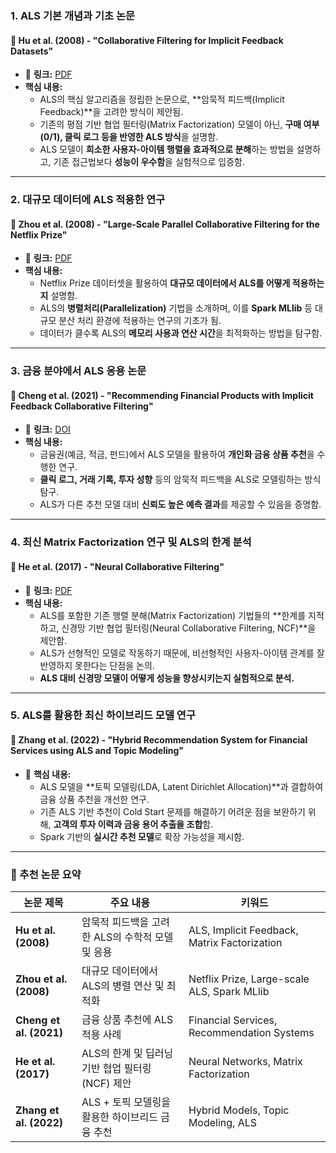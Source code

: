 ### **1. ALS 기본 개념과 기초 논문**

#### 📌 **Hu et al. (2008) - "Collaborative Filtering for Implicit Feedback Datasets"**

- 📄 **링크:** [PDF](https://www.yifanhu.net/PUB/cf.pdf)
- **핵심 내용:**
    - ALS의 핵심 알고리즘을 정립한 논문으로, **암묵적 피드백(Implicit Feedback)**을 고려한 방식이 제안됨.
    - 기존의 평점 기반 협업 필터링(Matrix Factorization) 모델이 아닌, **구매 여부(0/1), 클릭 로그 등을 반영한 ALS 방식**을 설명함.
    - ALS 모델이 **희소한 사용자-아이템 행렬을 효과적으로 분해**하는 방법을 설명하고, 기존 접근법보다 **성능이 우수함**을 실험적으로 입증함.

---

### **2. 대규모 데이터에 ALS 적용한 연구**

#### 📌 **Zhou et al. (2008) - "Large-Scale Parallel Collaborative Filtering for the Netflix Prize"**

- 📄 **링크:** [PDF](https://www.cs.uic.edu/~liub/KDD-cup-2007/proceedings/Netflix-KDD-Cup-2007.pdf)
- **핵심 내용:**
    - Netflix Prize 데이터셋을 활용하여 **대규모 데이터에서 ALS를 어떻게 적용하는지** 설명함.
    - ALS의 **병렬처리(Parallelization)** 기법을 소개하며, 이를 **Spark MLlib** 등 대규모 분산 처리 환경에 적용하는 연구의 기초가 됨.
    - 데이터가 클수록 ALS의 **메모리 사용과 연산 시간**을 최적화하는 방법을 탐구함.

---

### **3. 금융 분야에서 ALS 응용 논문**

#### 📌 **Cheng et al. (2021) - "Recommending Financial Products with Implicit Feedback Collaborative Filtering"**

- 📄 **링크:** [DOI](https://doi.org/10.1016/j.dss.2021.113433)
- **핵심 내용:**
    - 금융권(예금, 적금, 펀드)에서 ALS 모델을 활용하여 **개인화 금융 상품 추천**을 수행한 연구.
    - **클릭 로그, 거래 기록, 투자 성향** 등의 암묵적 피드백을 ALS로 모델링하는 방식 탐구.
    - ALS가 다른 추천 모델 대비 **신뢰도 높은 예측 결과**를 제공할 수 있음을 증명함.

---

### **4. 최신 Matrix Factorization 연구 및 ALS의 한계 분석**

#### 📌 **He et al. (2017) - "Neural Collaborative Filtering"**

- 📄 **링크:** [PDF](https://arxiv.org/pdf/1708.05031.pdf)
- **핵심 내용:**
    - ALS를 포함한 기존 행렬 분해(Matrix Factorization) 기법들의 **한계를 지적하고, 신경망 기반 협업 필터링(Neural Collaborative Filtering, NCF)**을 제안함.
    - ALS가 선형적인 모델로 작동하기 때문에, 비선형적인 사용자-아이템 관계를 잘 반영하지 못한다는 단점을 논의.
    - **ALS 대비 신경망 모델이 어떻게 성능을 향상시키는지 실험적으로 분석.**

---

### **5. ALS를 활용한 최신 하이브리드 모델 연구**

#### 📌 **Zhang et al. (2022) - "Hybrid Recommendation System for Financial Services using ALS and Topic Modeling"**

- 📄 **핵심 내용:**
    - ALS 모델을 **토픽 모델링(LDA, Latent Dirichlet Allocation)**과 결합하여 금융 상품 추천을 개선한 연구.
    - 기존 ALS 기반 추천이 Cold Start 문제를 해결하기 어려운 점을 보완하기 위해, **고객의 투자 이력과 금융 용어 추출을 조합**함.
    - Spark 기반의 **실시간 추천 모델**로 확장 가능성을 제시함.

---

### **📌 추천 논문 요약**

|논문 제목|주요 내용|키워드|
|---|---|---|
|**Hu et al. (2008)**|암묵적 피드백을 고려한 ALS의 수학적 모델 및 응용|ALS, Implicit Feedback, Matrix Factorization|
|**Zhou et al. (2008)**|대규모 데이터에서 ALS의 병렬 연산 및 최적화|Netflix Prize, Large-scale ALS, Spark MLlib|
|**Cheng et al. (2021)**|금융 상품 추천에 ALS 적용 사례|Financial Services, Recommendation Systems|
|**He et al. (2017)**|ALS의 한계 및 딥러닝 기반 협업 필터링(NCF) 제안|Neural Networks, Matrix Factorization|
|**Zhang et al. (2022)**|ALS + 토픽 모델링을 활용한 하이브리드 금융 추천|Hybrid Models, Topic Modeling, ALS|
